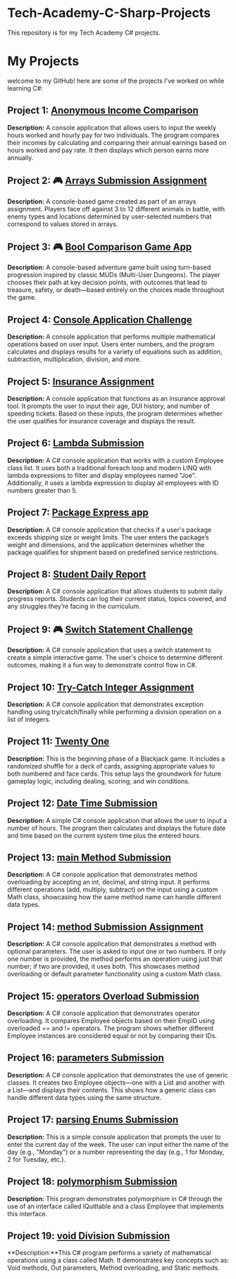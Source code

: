 # Tech-Academy-C-Sharp-Projects
This repository is for my Tech Academy C# projects.
# My Projects
welcome to my GitHub! here are some of the projects I've worked on while learning C#:

## Project 1: [Anonymous Income Comparison](https://github.com/Dev-OtedGamer/Tech-Academy-C-Sharp-Projects/blob/main/AnonymousIncomeComparison/AnonymousIncomeComparison/Program.cs#L3)
**Description:** A console application that allows users to input the weekly hours worked and hourly pay for two individuals. The program compares their incomes by calculating and comparing their annual earnings based on hours worked and pay rate. It then displays which person earns more annually.

## Project 2: 🎮 [Arrays Submission Assignment](https://github.com/Dev-OtedGamer/Tech-Academy-C-Sharp-Projects/blob/main/Arrays%20Submission%20Assignment/Arrays%20Submission%20Assignment/Program.cs)
**Description:** A console-based game created as part of an arrays assignment. Players face off against 3 to 12 different animals in battle, with enemy types and locations determined by user-selected numbers that correspond to values stored in arrays.

## Project 3: 🎮 [Bool Comparison Game App](https://github.com/Dev-OtedGamer/Tech-Academy-C-Sharp-Projects/blob/main/Boolean%20Comparison%20Game%20App/Boolean%20Comparison%20Game%20App/Program.cs)
**Description:** A console-based adventure game built using turn-based progression inspired by classic MUDs (Multi-User Dungeons). The player chooses their path at key decision points, with outcomes that lead to treasure, safety, or death—based entirely on the choices made throughout the game.

## Project 4: [Console Application Challenge](https://github.com/Dev-OtedGamer/Tech-Academy-C-Sharp-Projects/blob/main/ConsoleApplicationChallenge/ConsoleApplicationChallenge/Program.cs)
**Description:** A console application that performs multiple mathematical operations based on user input. Users enter numbers, and the program calculates and displays results for a variety of equations such as addition, subtraction, multiplication, division, and more.

## Project 5: [Insurance Assignment](https://github.com/Dev-OtedGamer/Tech-Academy-C-Sharp-Projects/blob/main/Insurance%20Assignment/Insurance%20Assignment/Program.cs)
**Description:** A console application that functions as an insurance approval tool. It prompts the user to input their age, DUI history, and number of speeding tickets. Based on these inputs, the program determines whether the user qualifies for insurance coverage and displays the result.

## Project 6: [Lambda Submission](https://github.com/Dev-OtedGamer/Tech-Academy-C-Sharp-Projects/blob/main/LambdaSubmission/LambdaSubmission/Program.cs)
**Description:** A C# console application that works with a custom Employee class list. It uses both a traditional foreach loop and modern LINQ with lambda expressions to filter and display employees named "Joe". Additionally, it uses a lambda expression to display all employees with ID numbers greater than 5.

## Project 7: [Package Express app](https://github.com/Dev-OtedGamer/Tech-Academy-C-Sharp-Projects/blob/main/Package%20Express%20app/Package%20Express%20app/Program.cs)
**Description:** A C# console application that checks if a user's package exceeds shipping size or weight limits. The user enters the package’s weight and dimensions, and the application determines whether the package qualifies for shipment based on predefined service restrictions.

## Project 8: [Student Daily Report](https://github.com/Dev-OtedGamer/Tech-Academy-C-Sharp-Projects/blob/main/StudentDailyReport/StudentDailyReport/Program.cs)
**Description:** A C# console application that allows students to submit daily progress reports. Students can log their current status, topics covered, and any struggles they’re facing in the curriculum.

## Project 9: 🎮 [Switch Statement Challenge](https://github.com/Dev-OtedGamer/Tech-Academy-C-Sharp-Projects/blob/main/Switch%20Statement%20Challenge/Switch%20Statement%20Challenge/Program.cs)
**Description:** A C# console application that uses a switch statement to create a simple interactive game. The user's choice to determine different outcomes, making it a fun way to demonstrate control flow in C#.

## Project 10: [Try-Catch Integer Assignment](https://github.com/Dev-OtedGamer/Tech-Academy-C-Sharp-Projects/blob/main/Try-Catch%20Integer%20Assignment/Try-Catch%20Integer%20Assignment/Program.cs)
**Description:** A C# console application that demonstrates exception handling using try/catch/finally while performing a division operation on a list of integers.

## Project 11: [Twenty One](https://github.com/Dev-OtedGamer/Tech-Academy-C-Sharp-Projects/blob/main/TwentyOne/TwentyOne/Program.cs)
**Description:** This is the beginning phase of a Blackjack game. It includes a randomized shuffle for a deck of cards, assigning appropriate values to both numbered and face cards. This setup lays the groundwork for future gameplay logic, including dealing, scoring, and win conditions.

## Project 12: [Date Time Submission](https://github.com/Dev-OtedGamer/Tech-Academy-C-Sharp-Projects/blob/main/dateTimeSubmission/dateTimeSubmission/Program.cs)
**Description:** A simple C# console application that allows the user to input a number of hours. The program then calculates and displays the future date and time based on the current system time plus the entered hours.

## Project 13: [main Method Submission](https://github.com/Dev-OtedGamer/Tech-Academy-C-Sharp-Projects/blob/main/mainMethodSubmission/mainMethodSubmission/Program.cs)
**Description:** A C# console application that demonstrates method overloading by accepting an int, decimal, and string input. It performs different operations (add, multiply, subtract) on the input using a custom Math class, showcasing how the same method name can handle different data types.

## Project 14: [method Submission Assignment](https://github.com/Dev-OtedGamer/Tech-Academy-C-Sharp-Projects/blob/main/methodSubmissionAssignment/methodSubmissionAssignment/Program.cs)
**Description:** A C# console application that demonstrates a method with optional parameters. The user is asked to input one or two numbers. If only one number is provided, the method performs an operation using just that number; if two are provided, it uses both. This showcases method overloading or default parameter functionality using a custom Math class.

## Project 15: [operators Overload Submission](https://github.com/Dev-OtedGamer/Tech-Academy-C-Sharp-Projects/edit/main/operatorsOverloadSubmission/operatorsOverloadSubmission/Program.cs)
**Description:** A C# console application that demonstrates operator overloading. It compares Employee objects based on their EmpID using overloaded == and != operators. The program shows whether different Employee instances are considered equal or not by comparing their IDs.

## Project 16: [parameters Submission](https://github.com/Dev-OtedGamer/Tech-Academy-C-Sharp-Projects/blob/main/parametersSubmission/parametersSubmission/Program.cs)
**Description:** A C# console application that demonstrates the use of generic classes. It creates two Employee objects—one with a List<string> and another with a List<int>—and displays their contents. This shows how a generic class can handle different data types using the same structure.

## Project 17: [parsing Enums Submission](https://github.com/Dev-OtedGamer/Tech-Academy-C-Sharp-Projects/blob/main/parsingEnumsSubmission/parsingEnumsSubmission/Program.cs)
**Description:** This is a simple console application that prompts the user to enter the current day of the week. The user can input either the name of the day (e.g., "Monday") or a number representing the day (e.g., 1 for Monday, 2 for Tuesday, etc.).

## Project 18: [polymorphism Submission](https://github.com/Dev-OtedGamer/Tech-Academy-C-Sharp-Projects/blob/main/polymorphismSubmission/polymorphismSubmission/Program.cs)
**Description:** This program demonstrates polymorphism in C# through the use of an interface called IQuittable and a class Employee that implements this interface.

## Project 19: [void Division Submission](https://github.com/Dev-OtedGamer/Tech-Academy-C-Sharp-Projects/blob/main/voidDivisionSubmission/voidDivisionSubmission/Program.cs)
**Description:**This C# program performs a variety of mathematical operations using a class called Math. It demonstrates key concepts such as: Void methods, Out parameters, Method overloading, and Static methods.




